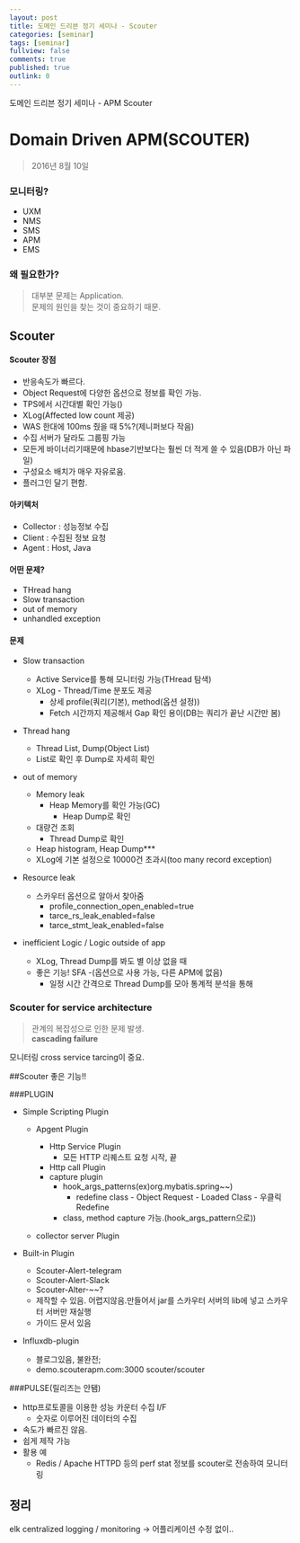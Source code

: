 ```yaml
---
layout: post
title: 도메인 드리븐 정기 세미나 - Scouter
categories: [seminar]
tags: [seminar]
fullview: false
comments: true
published: true
outlink: 0
---
```

도메인 드리븐 정기 세미나 - APM Scouter
<br />
# **Domain Driven APM(SCOUTER)**
>2016년 8월 10일

### 모니터링?
 - UXM
 - NMS
 - SMS
 - APM
 - EMS

### 왜 필요한가?
 > 대부분 문제는 Application.  
문제의 원인을 찾는 것이 중요하기 때문.


## Scouter

#### Scouter 장점
 - 반응속도가 빠르다.
 - Object Request에 다양한 옵션으로 정보를 확인 가능.
 - TPS에서 시간대별 확인 가능()
 - XLog(Affected low count 제공)
 - WAS 한대에 100ms 줬을 때 5%?(제니퍼보다 작음)
 - 수집 서버가 달라도 그룹핑 가능
 - 모든게 바이너리기때문에 hbase기반보다는 훨씬 더 적게 쓸 수 있음(DB가 아닌 파일)
 - 구성요소 배치가 매우 자유로움.
 - 플러그인 달기 편함.

#### 아키텍처
 - Collector : 성능정보 수집
 - Client : 수집된 정보 요청
 - Agent : Host, Java

#### 어떤 문제?
 - THread hang
 - Slow transaction
 - out of memory
 - unhandled exception

#### 문제 
* Slow transaction
    - Active Service를 통해 모니터링 가능(THread 탐색)
    - XLog - Thread/Time 분포도 제공
        - 상세 profile(쿼리(기본), method(옵션 설정))
        - Fetch 시간까지 제공해서 Gap 확인 용이(DB는 쿼리가 끝난 시간만 봄)

* Thread hang
    - Thread List, Dump(Object List)
    - List로 확인 후 Dump로 자세히 확인

* out of memory
    - Memory leak
        - Heap Memory를 확인 가능(GC)
            - Heap Dump로 확인
    - 대량건 조회 
        - Thread Dump로 확인
    - Heap histogram, Heap Dump***
    - XLog에 기본 설정으로 10000건 초과시(too many record exception)

* Resource leak
    - 스카우터 옵션으로 알아서 찾아줌
        - profile_connection_open_enabled=true
        - tarce_rs_leak_enabled=false
        - tarce_stmt_leak_enabled=false

* inefficient Logic / Logic outside of app
    - XLog, Thread Dump를 봐도 별 이상 없을 때
    - 좋은 기능! SFA -(옵션으로 사용 가능, 다른 APM에 없음)
        - 일정 시간 간격으로 Thread Dump를 모아 통계적 분석을 통해

  

### Scouter for service architecture
> 관계의 복잡성으로 인한 문제 발생.  
**cascading failure**

모니터링 cross service tarcing이 중요.


##Scouter 좋은 기능!!

###PLUGIN
* Simple Scripting Plugin
    - Apgent Plugin
        - Http Service Plugin
            - 모든 HTTP 리퀘스트 요청 시작, 끝
        - Http call Plugin
        - capture plugin
            - hook_args_patterns(ex)org.mybatis.spring~~)
                - redefine class - Object Request - Loaded Class - 우클릭 Redefine
            - class, method capture 가능.(hook_args_pattern으로))

    - collector server Plugin
* Built-in Plugin
    - Scouter-Alert-telegram
    - Scouter-Alert-Slack
    - Scouter-Alter-~~?
    - 제작할 수 있음. 어렵지않음.만들어서 jar를 스카우터 서버의 lib에 넣고 스카우터 서버만 재실행
    - 가이드 문서 있음

* Influxdb-plugin
    - 블로그있음, 불완전;
    - demo.scouterapm.com:3000 scouter/scouter

###PULSE(릴리즈는 안됌)
 - http프로토콜을 이용한 성능 카운터 수집 I/F
    - 숫자로 이루어진 데이터의 수집
 - 속도가 빠르진 않음.
 - 쉽게 제작 가능
 - 활용 예
    - Redis / Apache HTTPD 등의 perf stat 정보를 scouter로 전송하여 모니터링

## 정리
elk 
centralized logging / monitoring -> 어플리케이션 수정 없이..


